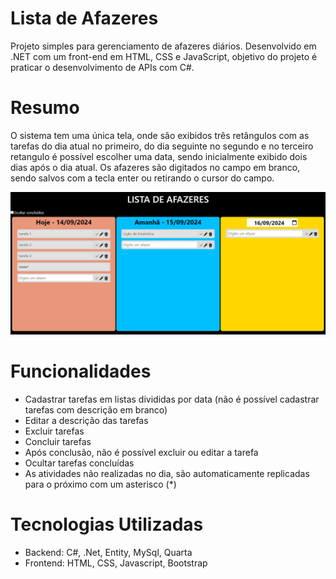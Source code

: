 # Lista de Afazeres
Projeto simples para gerenciamento de afazeres diários. Desenvolvido em .NET com um front-end em HTML, CSS e JavaScript, objetivo do projeto é praticar o desenvolvimento de APIs com C#.

# Resumo
O sistema tem uma única tela, onde são exibidos três retângulos com as tarefas do dia atual no primeiro, do dia seguinte no segundo e no terceiro retangulo é possível escolher uma data, sendo inicialmente exibido dois dias após o dia atual.
Os afazeres são digitados no campo em branco, sendo salvos com a tecla enter ou retirando o cursor do campo.

![alt text](image-1.png)

# Funcionalidades
- Cadastrar tarefas em listas divididas por data (não é possível cadastrar tarefas com descrição em branco)
- Editar a descrição das tarefas
- Excluir tarefas
- Concluir tarefas
- Após conclusão, não é possível excluir ou editar a tarefa
- Ocultar tarefas concluídas
- As atividades não realizadas no dia, são automaticamente replicadas para o próximo com um asterisco (*)

# Tecnologias Utilizadas
- Backend: C#, .Net, Entity, MySql, Quarta
- Frontend: HTML, CSS, Javascript, Bootstrap